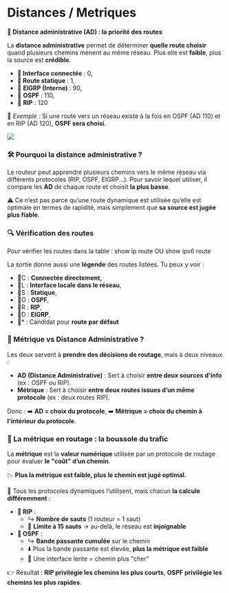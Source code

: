 # Distances / Metriques

**📏 Distance administrative (AD) : la priorité des routes**

La **distance administrative** permet de déterminer **quelle route choisir** quand plusieurs chemins mènent au même réseau. Plus elle est **faible**, plus la source est **crédible**.  
- **🔹 Interface connectée** : 0,
- **🔹 Route statique** : 1,
- 🔹 **EIGRP (Interne)** : 90,
- 🔹 **OSPF** : 110,
- 🔹 **RIP** : 120

🧠 *Exemple :* Si une route vers un réseau existe à la fois en OSPF (AD 110) et en RIP (AD 120), **OSPF sera choisi**.

![](../../media/Cours-Infrastructures-réseaux-Distances-Metriques-image1.png)

### **🛠️ Pourquoi la distance administrative ?**

Le routeur peut apprendre plusieurs chemins vers le même réseau via différents protocoles (RIP, OSPF, EIGRP...). Pour savoir lequel utiliser, il compare les **AD** de chaque route et choisit **la plus basse**.

⚠️ Ce n’est pas parce qu’une route dynamique est utilisée qu’elle est optimale en termes de rapidité, mais simplement que **sa source est jugée plus fiable**.



### **🔍 Vérification des routes**

Pour vérifier les routes dans la table : show ip route OU show ipv6 route

La sortie donne aussi une **légende** des routes listées. Tu peux y voir : 
- 🔹C : **Connectée directement,**
- 🔹L : **Interface locale dans le réseau**,
- 🔹S : **Statique**,
- 🔹O : **OSPF**,
- 🔹R : **RIP**,
- 🔹D : **EIGRP**,
- 🔹* : Candidat pour **route par défaut**



### **📌 Métrique vs Distance Administrative ?**

Les deux servent à **prendre des décisions de routage**, mais à deux niveaux :

- **AD (Distance Administrative)** : Sert à choisir **entre deux sources d'info** (ex : OSPF ou RIP).
- **Métrique** : Sert à choisir **entre deux routes issues d’un même protocole** (ex : deux routes RIP).

Donc : ➡️ **AD = choix du protocole**, ➡️ **Métrique = choix du chemin à l'intérieur du protocole**.


### **🧮 La métrique en routage : la boussole du trafic**

La **métrique** est la **valeur numérique** utilisée par un protocole de routage pour évaluer **le "coût" d’un chemin**.

📉 **Plus la métrique est faible, plus le chemin est jugé optimal.**

🔧 Tous les protocoles dynamiques l’utilisent, mais chacun **la calcule différemment** :

- **🧭 RIP** :
  - ↪️ **Nombre de sauts** (1 routeur = 1 saut)
  - 🚫 **Limite à 15 sauts** → au-delà, le réseau est **injoignable**
- **🚅 OSPF** :
  - ↪️ **Bande passante cumulée** sur le chemin
  - ⬇️ Plus la bande passante est élevée, **plus la métrique est faible**
  - 🐢 Une interface lente = chemin plus "cher"

👉 Résultat : **RIP privilégie les chemins les plus courts**, **OSPF privilégie les chemins les plus rapides**.




